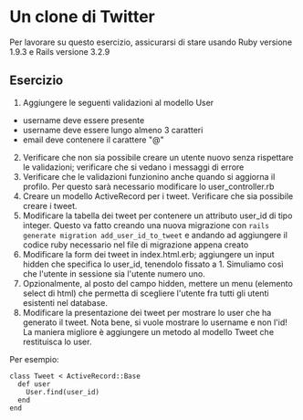 
# Un clone di Twitter

Per lavorare su questo esercizio, assicurarsi di stare usando Ruby versione 1.9.3 e Rails versione 3.2.9

## Esercizio

1. Aggiungere le seguenti validazioni al modello User
  * username deve essere presente
  * username deve essere lungo almeno 3 caratteri
  * email deve contenere il carattere "@"
2. Verificare che non sia possibile creare un utente nuovo senza rispettare le validazioni; verificare che si vedano i messaggi di errore
3. Verificare che le validazioni funzionino anche quando si aggiorna il profilo.  Per questo sarà necessario modificare lo user_controller.rb
4. Creare un modello ActiveRecord per i tweet.  Verificare che sia possibile creare i tweet.
5. Modificare la tabella dei tweet per contenere un attributo user_id di tipo integer.  Questo va fatto creando una nuova migrazione con `rails generate migration add_user_id_to_tweet` e andando ad aggiungere il codice ruby necessario nel file di migrazione appena creato
6. Modificare la form dei tweet in index.html.erb; aggiungere un input hidden che specifica lo user_id, tenendolo fissato a 1.  Simuliamo così che l'utente in sessione sia l'utente numero uno.
7. Opzionalmente, al posto del campo hidden, mettere un menu (elemento select di html) che permetta di scegliere l'utente fra tutti gli utenti esistenti nel database.
8. Modificare la presentazione dei tweet per mostrare lo user che ha generato il tweet.  Nota bene, si vuole mostrare lo username e non l'id!  La maniera migliore è aggiungere un metodo al modello Tweet che restituisca lo user.  

Per esempio:

    class Tweet < ActiveRecord::Base    
      def user
        User.find(user_id)
      end
    end 



